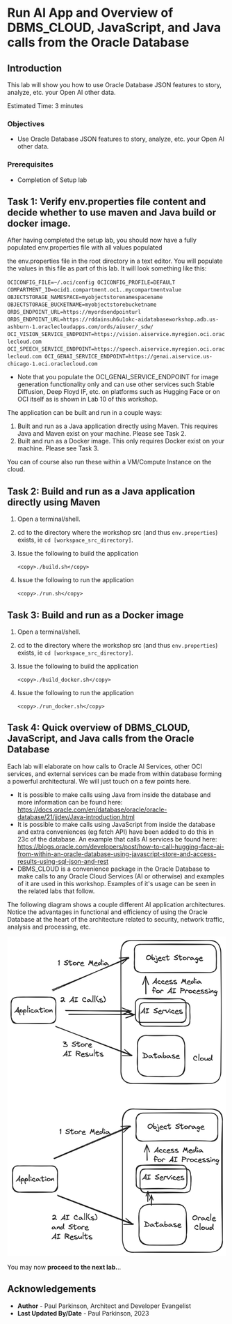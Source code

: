 # Run AI App and Overview of DBMS_CLOUD, JavaScript, and Java calls from the Oracle Database

## Introduction

This lab will show you how to use Oracle Database JSON features to story, analyze, etc. your Open AI other data.

Estimated Time:  3 minutes


### Objectives

-   Use Oracle Database JSON features to story, analyze, etc. your Open AI other data.

### Prerequisites

- Completion of Setup lab

## Task 1: Verify env.properties file content and decide whether to use maven and Java build or docker image.

After having completed the setup lab, you should now have a fully populated env.properties file with all values populated

the env.properties file in the root directory in a text editor. You will populate the values in this file as part of this lab. It will look something like this:

`OCICONFIG_FILE=~/.oci/config
OCICONFIG_PROFILE=DEFAULT
COMPARTMENT_ID=ocid1.compartment.oc1..mycompartmentvalue
OBJECTSTORAGE_NAMESPACE=myobjectstorenamespacename
OBJECTSTORAGE_BUCKETNAME=myobjectstorebucketname
ORDS_ENDPOINT_URL=https://myordsendpointurl
ORDS_ENDPOINT_URL=https://rddainsuh6u1okc-aidatabaseworkshop.adb.us-ashburn-1.oraclecloudapps.com/ords/aiuser/_sdw/
OCI_VISION_SERVICE_ENDPOINT=https://vision.aiservice.myregion.oci.oraclecloud.com
OCI_SPEECH_SERVICE_ENDPOINT=https://speech.aiservice.myregion.oci.oraclecloud.com
OCI_GENAI_SERVICE_ENDPOINT=https://genai.aiservice.us-chicago-1.oci.oraclecloud.com`

* Note that you populate the OCI_GENAI_SERVICE_ENDPOINT for image generation functionality only and can use other services such Stable Diffusion, Deep Floyd IF, etc. on platforms such as Hugging Face or on OCI itself as is shown in Lab 10 of this workshop.

The application can be built and run in a couple ways:
    
1. Built and run as a Java application directly using Maven. This requires Java and Maven exist on your machine.  Please see Task 2.
2. Built and run as a Docker image. This only requires Docker exist on your machine. Please see Task 3. 

You can of course also run these within a VM/Compute Instance on the cloud.

## Task 2: Build and run as a Java application directly using Maven

1. Open a terminal/shell.
2. cd to the directory where the workshop src (and thus `env.properties`) exists, ie `cd [workspace_src_directory]`.
3. Issue the following to build the application

     ```text
     <copy>./build.sh</copy>
     ```

4. Issue the following to run the application

     ```text
     <copy>./run.sh</copy>
     ```


## Task 3: Build and run as a Docker image

1. Open a terminal/shell.
2. cd to the directory where the workshop src (and thus `env.properties`) exists, ie `cd [workspace_src_directory]`.
3. Issue the following to build the application

     ```text
     <copy>./build_docker.sh</copy>
     ```

4. Issue the following to run the application

     ```text
     <copy>./run_docker.sh</copy>
     ```


## Task 4: Quick overview of DBMS_CLOUD, JavaScript, and Java calls from the Oracle Database

Each lab will elaborate on how calls to Oracle AI Services, other OCI services, and external services can be made from within database forming a powerful architectural. We will just touch on a few points here.
 
* It is possible to make calls using Java from inside the database and more information can be found here: https://docs.oracle.com/en/database/oracle/oracle-database/21/jjdev/Java-introduction.html
* It is possible to make calls using JavaScript from inside the database and extra conveniences (eg fetch API) have been added to do this in 23c of the database. An example that calls AI services be found here: https://blogs.oracle.com/developers/post/how-to-call-hugging-face-ai-from-within-an-oracle-database-using-javascript-store-and-access-results-using-sql-json-and-rest
* DBMS_CLOUD is a convenience package in the Oracle Database to make calls to any Oracle Cloud Services (AI or otherwise) and examples of it are used in this workshop.  Examples of it's usage can be seen in the related labs that follow. 

The following diagram shows a couple different AI application architectures.  Notice the advantages in functional and efficiency of using the Oracle Database at the heart of the architecture related to security, network traffic, analysis and processing, etc.

![Different AI app architectures](images/ai-db-calls-arch.png " ")

You may now **proceed to the next lab.**..

## Acknowledgements

* **Author** - Paul Parkinson, Architect and Developer Evangelist
* **Last Updated By/Date** - Paul Parkinson, 2023
